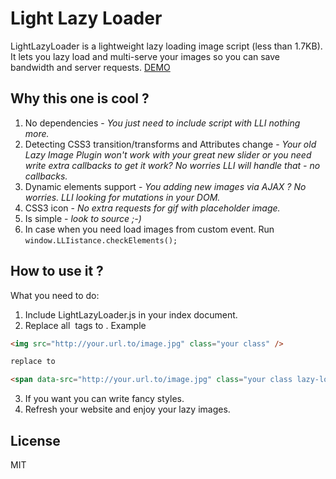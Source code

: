 # Light Lazy Loader

LightLazyLoader is a lightweight lazy loading image script (less than 1.7KB).
It lets you lazy load and multi-serve your images so you can save bandwidth and server requests.
[DEMO](http://singerxt.github.io/LightLazyLoader/)


## Why this one is cool ?

1. No dependencies - *You just need to include script with LLI nothing more.*
2. Detecting CSS3 transition/transforms and Attributes change - *Your old Lazy Image Plugin won't work with your great new slider or you need write extra callbacks to get it work? No worries LLI will handle that - no callbacks.*
3. Dynamic elements support - *You adding new images via AJAX ? No worries. LLI looking for mutations in your DOM.*
4. CSS3 icon - *No extra requests for gif with placeholder image.*
5. Is simple - *look to source ;-)*
6. In case when you need load images from custom event. Run ```window.LLIistance.checkElements();```


## How to use it ?

What you need to do:

1. Include LightLazyLoader.js in your index document.
2. Replace all *<img>* tags to *<span class="lazy-load"></span>*.
Example

```html
<img src="http://your.url.to/image.jpg" class="your class" />

replace to

<span data-src="http://your.url.to/image.jpg" class="your class lazy-load"></span>
```

3. If you want you can write fancy styles.
4. Refresh your website and enjoy your lazy images.

## License

MIT
